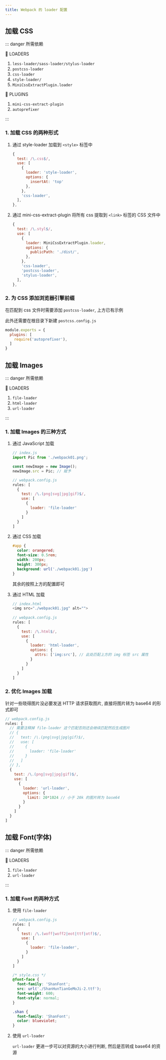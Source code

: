 ```yaml
---
title: Webpack 的 loader 配置
---
```


## 加载 CSS

::: danger 所需依赖

:tada: LOADERS
1. `less-loader/sass-loader/stylus-loader`
2. `postcss-loader`
3. `css-loader`
4. `style-loader/`
5. `MiniCssExtractPlugin.loader`

:tada: PLUGINS
1. `mini-css-extract-plugin`
2. `autoprefixer`

:::

### 1. 加载 CSS 的两种形式

1. 通过 style-loader 加载到 `<style>` 标签中

   ```js
   {
     test: /\.css$/,
     use: [
       {
         loader: 'style-loader',
         options: {
           insertAt: 'top'
         },
       },
       'css-loader',
     ],
   },
   ```

2. 通过 mini-css-extract-plugin 将所有 css 提取到 `<link>` 标签的 CSS 文件中

   ```js
   {
     test: /\.styl$/,
     use: [
       {
         loader: MiniCssExtractPlugin.loader,
         options: {
           publicPath: './dist/',
         },
       },
       'css-loader',
       'postcss-loader',
       'stylus-loader',
     ],
   },
   ```

### 2. 为 CSS 添加浏览器引擎前缀

在匹配到 css 文件时需要添加 `postcss-loader`, 上方已有示例

此外还需要在根目录下新建 `postcss.config.js`

```js
module.exports = {
  plugins: [
    require('autoprefixer'),
  ]
}
```

## 加载 Images

::: danger 所需依赖

:tada: LOADERS

1. `file-loader`
2. `html-loader`
3. `url-loader`

:::

### 1. 加载 Images 的三种方式

1. 通过 JavaScript 加载

   ```js
   // index.js
   import Pic from './webpack01.png';
   
   const newImage = new Image();
   newImage.src = Pic; // 赋予
   
   // webpack.config.js
   rules: [
     {
       test: /\.(png|svg|jpg|gif)$/,
       use: [
         {
           loader: 'file-loader'
         }
       ]
     }
   ]
   ```

2. 通过 CSS 加载

   ```css
   #app {
     color: orangered;
     font-size: 0.5rem;
     width: 200px;
     height: 300px;
     background: url('./webpack01.jpg')
   }
   ```

   其余的按照上方的配置即可

3. 通过 HTML 加载

   ```js
   // index.html
   <img src="./webpack01.jpg" alt="">
     
   // webpack.config.js
   rules: [
     {
       test: /\.html$/,
       use: [
         {
           loader: 'html-loader',
           options: {
             attrs: ['img:src'], // 此处匹配上方的 img 标签 src 属性
           }
         }
       ]
     }
   ]
   ```

### 2. 优化 Images 加载

针对一些晓得图片没必要发送 HTTP 请求获取图片, 直接将图片转为 base64 的形式即可

```js
// webpack.config.js
rules: [
  // 需要注释掉 file-loader 这个匹配否则还会继续匹配然后生成图片
  // {
  //   test: /\.(png|svg|jpg|gif)$/,
  //   use: [
  //     {
  //       loader: 'file-loader'
  //     }
  //   ]
  // },
  {
    test: /\.(png|svg|jpg|gif)$/,
    use: [
      {
        loader: 'url-loader',
        options: {
          limit: 20*1024 // 小于 20k 的图片转为 base64 
        }
      }
    ]
  }
]
```

## 加载 Font(字体)

::: danger 所需依赖

:tada: LOADERS

1. `file-loader`
2. `url-loader`

:::

### 1. 加载 Font 的两种方式

1. 使用 `file-loader` 

   ```js
   // webpack.config.js
   rules: [
     {
       test: /\.(woff|woff2|eot|ttf|otf)$/,
       use: [
         {
           loader: 'file-loader',
         }
       ]
     }
   ]
   ```

   ```css
   /* style.css */
   @font-face {
     font-family: 'ShanFont';
     src: url('./ShanHunTianGeMoJi-2.ttf');
     font-weight: 600;
     font-style: normal;
   }
   
   .shan {
     font-family: 'ShanFont';
     color: blueviolet;
   }
   ```

2. 使用 `url-loader`

   `url-loader` 更进一步可以对资源的大小进行判断, 然后是否转成 base64 的资源